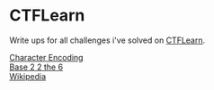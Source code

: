 # CTFLearn
Write ups for all challenges i've solved on [CTFLearn](https://ctflearn.com).

[Character Encoding](https://github.com/XNUConner/CTFLearn/tree/master/challenges/character_encoding) <br/>
[Base 2 2 the 6](https://github.com/XNUConner/CTFLearn/tree/master/challenges/base_2_2_the_6) <br />
[Wikipedia](https://github.com/XNUConner/CTFLearn/tree/master/challenges/wikipedia) <br />
